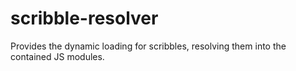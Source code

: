 # scribble-resolver

Provides the dynamic loading for scribbles, resolving them into the contained JS
modules.
